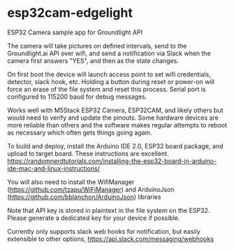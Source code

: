 # esp32cam-edgelight
ESP32 Camera sample app for Groundlight API

The camera will take pictures on defined intervals, send to the Groundlight.ai API over wifi, and send a notification via Slack when the camera first answers "YES", and then as the state changes.

On first boot the device will launch access point to set wifi credentials, detector, slack hook, etc.  Holding a button during reset or power-on will force an erase of the file system and reset this process.   Serial port is configured to 115200 baud for debug messages.  

Works well with M5Stack ESP32 Camera, ESP32CAM, and likely others but would need to verify and update the pinouts.  Some hardware devices are more reliable than others and the software makes regular attempts to reboot as necessary which often gets things going again.

To build and deploy, install the Arduino IDE 2.0, ESP32 board package, and upload to target board.  These instructions are excellent.  https://randomnerdtutorials.com/installing-the-esp32-board-in-arduino-ide-mac-and-linux-instructions/

You will also need to install the WifiManager (https://github.com/tzapu/WiFiManager) and ArduinoJson (https://github.com/bblanchon/ArduinoJson) libraries

Note that API key is stored in plaintext in the file system on the ESP32.  Please generate a dedicated key for your device if possible. 

Currently only supports slack web hooks for notification, but easily extensible to other options, https://api.slack.com/messaging/webhooks
